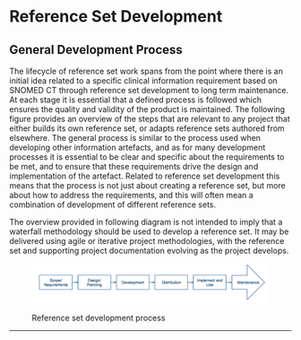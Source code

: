 # Reference Set Development

## General Development Process

The lifecycle of reference set work spans from the point where there is an initial idea related to a specific clinical information requirement based on SNOMED CT through reference set development to long term maintenance. At each stage it is essential that a defined process is followed which ensures the quality and validity of the product is maintained. The following figure provides an overview of the steps that are relevant to any project that either builds its own reference set, or adapts reference sets authored from elsewhere. The general process is similar to the process used when developing other information artefacts, and as for many development processes it is essential to be clear and specific about the requirements to be met, and to ensure that these requirements drive the design and implementation of the artefact. Related to reference set development this means that the process is not just about creating a reference set, but more about how to address the requirements, and this will often mean a combination of development of different reference sets.

The overview provided in following diagram is not intended to imply that a waterfall methodology should be used to develop a reference set. It may be delivered using agile or iterative project methodologies, with the reference set and supporting project documentation evolving as the project develops.

<figure><img src="../images/35985706.png" alt=""><figcaption><p>Reference set development process</p></figcaption></figure>





***

